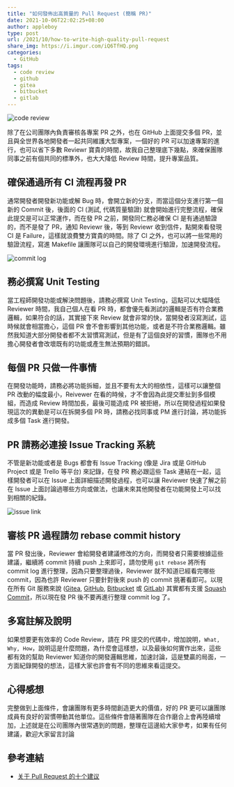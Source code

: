 ```yaml
---
title: "如何發佈出高質量的 Pull Request (簡稱 PR)"
date: 2021-10-06T22:02:25+08:00
author: appleboy
type: post
url: /2021/10/how-to-write-high-quality-pull-request
share_img: https://i.imgur.com/iQ6TfHQ.png
categories:
  - GitHub
tags:
  - code review
  - github
  - gitea
  - bitbucket
  - gitlab
---
```


![code review](https://i.imgur.com/iQ6TfHQ.png)

除了在公司團隊內負責審核各專案 PR 之外，也在 GitHub 上面提交多個 PR，並且與全世界各地開發者一起共同維護大型專案，一個好的 PR 可以加速專案的進行，也可以省下多數 Reviewr 寶貴的時間，故我自己整理底下幾點，來確保團隊同事之前有個共同的標準外，也大大降低 Review 時間，提升專案品質。

<!--more-->

## 確保通過所有 CI 流程再發 PR

通常開發者開發新功能或解 Bug 時，會開立新的分支，而當這個分支進行第一個新的 Commit 後，後面的 CI (測試, 代碼質量驗證) 就會開始進行完整流程，確保此提交是可以正常運作，而在發 PR 之前，開發同仁務必確保 CI 是有通過驗證的，而不是發了 PR，通知 Reviewr 後，等到 Reviewr 收到信件，點開來看發現 CI 是 Failure，這樣就浪費雙方寶貴的時間。除了 CI 之外，也可以將一些常用的驗證流程，寫進 Makefile 讓團隊可以自己的開發環境進行驗證，加速開發流程。

![commit log](https://i.imgur.com/0m2P3LI.jpg)

## 務必撰寫 Unit Testing

當工程師開發功能或解決問題後，請務必撰寫 Unit Testing，這點可以大幅降低 Reviewer 時間，我自己個人在看 PR 時，都會優先看測試的邏輯是否有符合業務邏輯，如果符合的話，其實接下來 Review 就會非常的快，當開發者沒寫測試，這時候就會相當擔心，這個 PR 會不會影響到其他功能，或者是不符合業務邏輯。雖然我知道大部分開發者都不太習慣寫測試，但是有了這個良好的習慣，團隊也不用擔心開發者會改壞既有的功能或產生無法預期的錯誤。

## 每個 PR 只做一件事情

在開發功能時，請務必將功能拆細，並且不要有太大的相依性，這樣可以讓整個 PR 改動的幅度最小，Reivewer 在看的時候，才不會因為此提交牽扯到多個模組，而造成 Review 時間加長，最後可能造成 PR 被拒絕，所以在開發過程如果發現這次的異動是可以在拆開多個 PR 時，請務必找同事或 PM 進行討論，將功能拆成多個 Task 進行開發。

## PR 請務必連接 Issue Tracking 系統

不管是新功能或者是 Bugs 都會有 Issue Tracking (像是 Jira 或是 GitHub Project 或是 Trello 等平台) 來記錄，在發 PR 務必跟這些 Task 連結在一起，這樣開發者可以在 Issue 上面詳細描述開發過程，也可以讓 Reviewer 快速了解之前在 Issue 上面討論過哪些方向或做法，也讓未來其他開發者在功能開發上可以找到相關的紀錄。

![issue link](https://i.imgur.com/AL3qCuH.jpg)

## 審核 PR 過程請勿 rebase commit history

當 PR 發出後，Reviewer 會給開發者建議修改的方向，而開發者只需要根據這些建議，繼續將 commit 持續 push 上來即可，請勿使用 `git rebase` 將所有 commit log 進行整理，因為只要整理過後，Reviewer 就不知道已經看完哪些 commit，因為也許 Reviewer 只要針對後來 push 的 commit 挑著看即可。以現在所有 Git 服務來說 ([Gitea][11], [GitHub][12], [Bitbucket][13] 或 [GitLab][14]) 其實都有支援 [Squash Commit](https://www.gitkraken.com/learn/git/git-squash)，所以現在發 PR 後不要再進行整理 commit log 了。

[11]:https://gitea.io/en-us/
[12]:https://github.com/
[13]:https://bitbucket.org/
[14]:https://about.gitlab.com/

## 多寫註解及說明

如果想要更有效率的 Code Review，請在 PR 提交的代碼中，增加說明，`What, Why, How`，說明這是什麼問題，為什麼會這樣想，以及最後如何實作出來，這些都有效的幫助 Reviewer 知道你的開發邏輯思維，加速討論，這是雙贏的局面，一方面紀錄開發的想法，這樣大家也許會有不同的思維來看這提交。

## 心得感想

完整做到上面條件，會讓團隊有更多時間創造更大的價值，好的 PR 更可以讓團隊成員有良好的習慣帶動其他單位。這些條件會隨著團隊在合作磨合上會再陸續增加，上述就是在公司團隊內很常遇到的問題，整理在這邊給大家參考，如果有任何建議，歡迎大家留言討論

## 參考連結

* [关于 Pull Request 的十个建议](https://www.infoq.cn/news/2015/02/pull-reques-ten-suggestion/)
